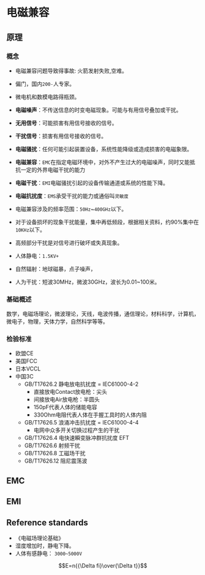 # 电磁兼容

## 原理

### 概念

* 电磁兼容问题导致得事故: 火箭发射失败,空难。
* 偏门，国内`200-`人专家。
* 微电机和数模电路得瓶颈。

* **电磁噪声**：不传送信息的时变电磁现象。可能与有用信号叠加或干扰。
* **无用信号**：可能损害有用信号接收的信号。
* **干扰信号**：损害有用信号接收的信号。
* **电磁骚扰**：任何可能引起装置设备，系统性能降级或造成损害的电磁象限。
* **电磁兼容**：`EMC`在指定电磁环境中，对外不产生过大的电磁噪声，同时又能抵抗一定的外界电磁干扰的能力
* **电磁干扰**：`EMI`电磁骚扰引起的设备传输通道或系统的性能下降。
* **电磁抗扰度**：`EMS`承受干扰的能力或通俗叫`灵敏度`

* 电磁兼容涉及的频率范围：`50Hz`~`400GHz`以下。
* 对于设备损坏的现象干扰能量，集中再低频段，根据相关资料，约90%集中在`10KHz`以下。
* 高频部分干扰是对信号进行破坏或失真现象。

* 人体静电：`1.5KV+`

* 自然辐射：地球磁暴，点子噪声，
* 人为干扰：短波30MHz，微波30GHz，波长为0.01~100米。

### 基础概述

数学，电磁场理论，微波理论，天线，电波传播，通信理论，材料科学，计算机，微电子，物理，天体力学，自然科学等等。

### 检验标准

* 欧盟CE
* 美国FCC
* 日本VCCL
* 中国3C
  * GB/T17626.2 静电放电抗扰度 = IEC61000-4-2
    * 直接放电Contact放电枪：尖头
    * 间接放电Air放电枪：半圆头
    * 150pF代表人体的储能电容
    * 330Ohm电阻代表人体在手握工具时的人体内阻
  * GB/T17626.5 浪涌冲击抗扰度  = IEC61000-4-4
    * 电网中众多开关切换过程产生的干扰
  * GB/T17626.4 电快速瞬变脉冲群抗扰度 EFT
  * GB/T17626.6 射频干扰
  * GB/T17626.8 工磁场干扰
  * GB/T17626.12 阻尼震荡波

## EMC


## EMI

## Reference standards

* 《电磁场理论基础》
* 湿度增加时，静电下降。
* 人体有感静电： `3000~5000V`

$$E=n{{\Delta fi}\over{\Delta t}}$$